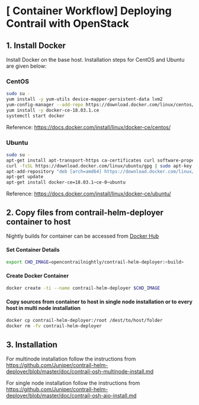 # [ Container Workflow] Deploying Contrail with OpenStack

## 1. Install Docker
Install Docker on the base host. Installation steps for CentOS and Ubuntu are given below:
### CentOS
```bash
sudo su -
yum install -y yum-utils device-mapper-persistent-data lvm2
yum-config-manager --add-repo https://download.docker.com/linux/centos/docker-ce.repo
yum install -y docker-ce-18.03.1.ce
systemctl start docker
```

Reference: https://docs.docker.com/install/linux/docker-ce/centos/
### Ubuntu
```bash
sudo su -
apt-get install apt-transport-https ca-certificates curl software-properties-common
curl -fsSL https://download.docker.com/linux/ubuntu/gpg | sudo apt-key add -
apt-add-repository "deb [arch=amd64] https://download.docker.com/linux/ubuntu $(lsb_release -cs) stable"
apt-get update
apt-get install docker-ce=18.03.1~ce-0~ubuntu
```

Reference: https://docs.docker.com/install/linux/docker-ce/ubuntu/

## 2. Copy files from contrail-helm-deployer  container to host
Nightly builds for container can be accessed from [Docker Hub](https://hub.docker.com/r/opencontrailnightly/contrail-helm-deployer/tags "Docker Hub")
#### Set Container Details
```bash
export CHD_IMAGE=opencontrailnightly/contrail-helm-deployer:<build>

```
#### Create Docker Container
```bash
docker create -ti --name contrail-helm-deployer $CHD_IMAGE
```
#### Copy sources from container to host in single node installation or to every host in multi node installation
```bash
docker cp contrail-helm-deployer:/root /dest/to/host/folder
docker rm -fv contrail-helm-deployer
```
## 3. Installation
 For multinode installation follow the instructions from https://github.com/Juniper/contrail-helm-deployer/blob/master/doc/contrail-osh-multinode-install.md

For single node installation follow the instructions from https://github.com/Juniper/contrail-helm-deployer/blob/master/doc/contrail-osh-aio-install.md
